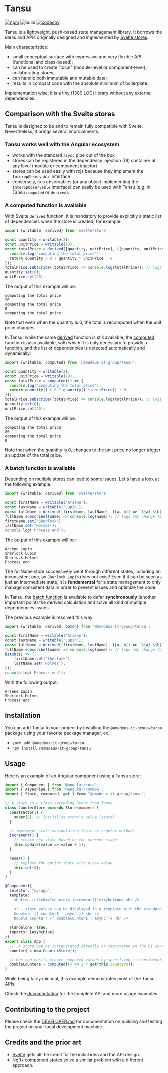 # Tansu

[![npm](https://img.shields.io/npm/v/@amadeus-it-group/tansu)](https://www.npmjs.com/package/@amadeus-it-group/tansu)
![build](https://github.com/AmadeusITGroup/tansu/workflows/ci/badge.svg)
[![codecov](https://codecov.io/gh/AmadeusITGroup/tansu/branch/master/graph/badge.svg)](https://codecov.io/gh/AmadeusITGroup/tansu)

Tansu is a lightweight, push-based state management library.
It borrows the ideas and APIs originally designed and implemented by [Svelte stores](https://github.com/sveltejs/rfcs/blob/master/text/0002-reactive-stores.md).

Main characteristics:

* small conceptual surface with expressive and very flexible API (functional and class-based);
* can be used to create "local" (module-level or component-level), collaborating stores;
* can handle both immutable and mutable data;
* results in compact code with the absolute minimum of boilerplate.

Implementation wise, it is a tiny (1300 LOC) library without any external dependencies.

## Comparison with the Svelte stores

Tansu is designed to be and to remain fully compatible with Svelte. Nevertheless, it brings several improvements:

### Tansu works well with the Angular ecosystem

* works with the standard `async` pipe out of the box
* stores can be registered in the dependency injection (DI) container at any level (module or component injector)
* stores can be used easily with rxjs because they implement the `InteropObservable` interface
* conversely, rxjs observables (or any object implementing the `InteropObservable` interface) can easily be used with Tansu (e.g. in Tansu `computed` or `derived`).

### A computed function is available

With Svelte `derived` function, it is mandatory to provide explicitly a static list of dependencies when the store is created, for example:

```typescript
import {writable, derived} from 'svelte/store';

const quantity = writable(2);
const unitPrice = writable(10);
const totalPrice = derived([quantity, unitPrice], ([quantity, unitPrice]) => {
  console.log("computing the total price");
  return quantity > 0 ? quantity * unitPrice : 0
});
totalPrice.subscribe((totalPrice) => console.log(totalPrice)); // logs any change to totalPrice
quantity.set(0);
unitPrice.set(20);
```

The output of this example will be:

```text
computing the total price
20
computing the total price
0
computing the total price
```

Note that even when the quantity is 0, the total is recomputed when the unit price changes.

In Tansu, while the same [derived](https://amadeusitgroup.github.io/tansu/tansu.derived.html) function is still available, the [computed](https://amadeusitgroup.github.io/tansu/tansu.computed.html) function is also available, with which it is only necessary to provide a function, and the list of dependencies is detected automatically and dynamically:

```typescript
import {writable, computed} from '@amadeus-it-group/tansu';

const quantity = writable(2);
const unitPrice = writable(10);
const totalPrice = computed(() => {
  console.log("computing the total price");
  return quantity() > 0 ? quantity() * unitPrice() : 0
});
totalPrice.subscribe((totalPrice) => console.log(totalPrice)); // logs any change to totalPrice
quantity.set(0);
unitPrice.set(20);
```

The output of this example will be:

```text
computing the total price
20
computing the total price
0
```

Note that when the quantity is 0, changes to the unit price no longer trigger an update of the total price.

### A batch function is available

Depending on multiple stores can lead to some issues. Let's have a look at the following example:

```typescript
import {writable, derived} from 'svelte/store';

const firstName = writable('Arsène');
const lastName = writable('Lupin');
const fullName = derived([firstName, lastName], ([a, b]) => `${a} ${b}`);
fullName.subscribe((name) => console.log(name)); // logs any change to fullName
firstName.set('Sherlock');
lastName.set('Holmes');
console.log('Process end');
```

The output of this example will be:

```text
Arsène Lupin
Sherlock Lupin
Sherlock Holmes
Process end
```

The fullName store successively went through different states, including an inconsistent one, as `Sherlock Lupin` does not exist! Even if it can be seen as just an intermediate state, it is **fundamental** for a state management to only manage consistent data in order to prevent issues and optimize the code.

In Tansu, the [batch function](https://amadeusitgroup.github.io/tansu/tansu.batch.html) is available to defer **synchronously** (another important point) the derived calculation and solve all kind of multiple dependencies issues.

The previous example is resolved this way:

```typescript
import {writable, derived, batch} from '@amadeus-it-group/tansu';

const firstName = writable('Arsène');
const lastName = writable('Lupin');
const fullName = derived([firstName, lastName], ([a, b]) => `${a} ${b}`);
fullName.subscribe((name) => console.log(name)); // logs any change to fullName
batch(() => {
    firstName.set('Sherlock');
    lastName.set('Holmes');
});
console.log('Process end');
```

With the following output:

```text
Arsène Lupin
Sherlock Holmes
Process end
```

## Installation

You can add Tansu to your project by installing the `@amadeus-it-group/tansu` package using your favorite package manager, ex.:

* `yarn add @amadeus-it-group/tansu`
* `npm install @amadeus-it-group/tansu`

## Usage

Here is an example of an Angular component using a Tansu store:

```typescript
import { Component } from "@angular/core";
import { AsyncPipe } from '@angular/common';
import { Store, computed, get } from "@amadeus-it-group/tansu";

// A store is a class extending Store from Tansu
class CounterStore extends Store<number> {
  constructor() {
    super(0); // initialize store's value (state)
  }

  // implement state manipulation logic as regular methods
  increment() {
    // create new state based on the current state
    this.update(value => value + 1);
  }

  reset() {
    // replace the entire state with a new value
    this.set(0);
  }
}

@Component({
  selector: "my-app",
  template: `
    <button (click)="counter$.increment()">+</button> <br />

    <!-- store values can be displayed in a template with the standard async pipe -->
    Counter: {{ counter$ | async }} <br />
    Double counter: {{ doubleCounter$ | async }} <br />
  `,
  standalone: true,
  imports: [AsyncPipe]
})
export class App {
  //  A store can be instantiated directly or registered in the DI container
  counter$ = new CounterStore();

  // One can easily create computed values by specifying a transformation function
  doubleCounter$ = computed(() => 2 * get(this.counter$));
}
```

While being fairly minimal, this example demonstrates most of the Tansu APIs.

Check the [documentation](http://amadeusitgroup.github.io/tansu/) for the complete API and more usage examples.

## Contributing to the project

Please check the [DEVELOPER.md](DEVELOPER.md) for documentation on building and testing the project on your local development machine.

## Credits and the prior art

* [Svelte](https://github.com/sveltejs/rfcs/blob/master/text/0002-reactive-stores.md) gets all the credit for the initial idea and the API design.
* [NgRx component stores](https://hackmd.io/zLKrFIadTMS2T6zCYGyHew?view) solve a similar problem with a different approach.
